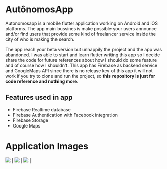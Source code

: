 # AutônomosApp

Autonomosapp is a mobile flutter application working on Android and iOS platforms. The app main bussines is make possible your users announce and/or find users that provide some kind of freelancer service inside the city of who is making the search. 

The app reach your beta version but unhappily the project and the app was abandoned. I was able to start and learn flutter writing this app so I decide share the code for future references about how I should do some feature and of course how I shouldn't. This app has Firebase as backend service and GoogleMaps API since there is no release key of this app it will not work if you try to clone and run the project, so **this repository is just for code reference and nothing more**. 

## Features used in app
 * Firebase Realtime database
 * Firebase Authentication with Facebook integration
 * Firebase Storage 
 * Google Maps
 
# Application Images
![](https://i.ibb.co/KsGb1Jt/cadastro-gif.gif) |
![](https://i.ibb.co/mGQ3WH5/login-mapa.gif) |
![](https://i.ibb.co/HB6syJZ/facebook-login.gif) |
